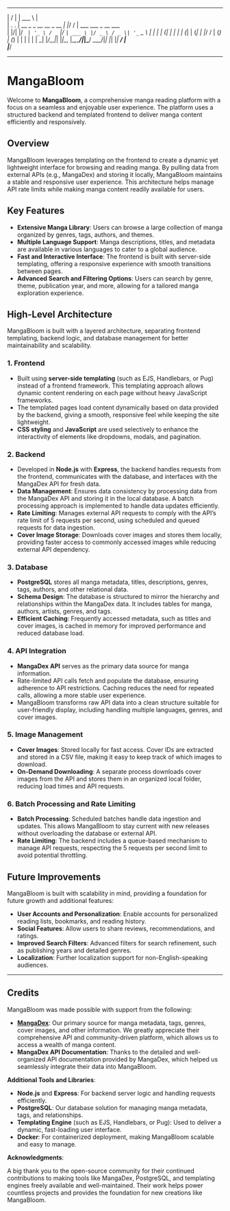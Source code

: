 
___  ___                       ______ _                       
|  \/  |                       | ___ \ |                      
| .  . | __ _ _ __   __ _  __ _| |_/ / | ___   ___  _ __ ___  
| |\/| |/ _` | '_ \ / _` |/ _` | ___ \ |/ _ \ / _ \| '_ ` _ \ 
| |  | | (_| | | | | (_| | (_| | |_/ / | (_) | (_) | | | | | |
\_|  |_/\__,_|_| |_|\__, |\__,_\____/|_|\___/ \___/|_| |_| |_|
                     __/ |                                    
                    |___/                                     



---

# MangaBloom

Welcome to **MangaBloom**, a comprehensive manga reading platform with a focus on a seamless and enjoyable user experience. The platform uses a structured backend and templated frontend to deliver manga content efficiently and responsively.

## Overview

MangaBloom leverages templating on the frontend to create a dynamic yet lightweight interface for browsing and reading manga. By pulling data from external APIs (e.g., MangaDex) and storing it locally, MangaBloom maintains a stable and responsive user experience. This architecture helps manage API rate limits while making manga content readily available for users.

## Key Features

- **Extensive Manga Library**: Users can browse a large collection of manga organized by genres, tags, authors, and themes.
- **Multiple Language Support**: Manga descriptions, titles, and metadata are available in various languages to cater to a global audience.
- **Fast and Interactive Interface**: The frontend is built with server-side templating, offering a responsive experience with smooth transitions between pages.
- **Advanced Search and Filtering Options**: Users can search by genre, theme, publication year, and more, allowing for a tailored manga exploration experience.

## High-Level Architecture

MangaBloom is built with a layered architecture, separating frontend templating, backend logic, and database management for better maintainability and scalability.

### 1. **Frontend**

   - Built using **server-side templating** (such as EJS, Handlebars, or Pug) instead of a frontend framework. This templating approach allows dynamic content rendering on each page without heavy JavaScript frameworks.
   - The templated pages load content dynamically based on data provided by the backend, giving a smooth, responsive feel while keeping the site lightweight.
   - **CSS styling** and **JavaScript** are used selectively to enhance the interactivity of elements like dropdowns, modals, and pagination.

### 2. **Backend**

   - Developed in **Node.js** with **Express**, the backend handles requests from the frontend, communicates with the database, and interfaces with the MangaDex API for fresh data.
   - **Data Management**: Ensures data consistency by processing data from the MangaDex API and storing it in the local database. A batch processing approach is implemented to handle data updates efficiently.
   - **Rate Limiting**: Manages external API requests to comply with the API’s rate limit of 5 requests per second, using scheduled and queued requests for data ingestion.
   - **Cover Image Storage**: Downloads cover images and stores them locally, providing faster access to commonly accessed images while reducing external API dependency.

### 3. **Database**

   - **PostgreSQL** stores all manga metadata, titles, descriptions, genres, tags, authors, and other relational data.
   - **Schema Design**: The database is structured to mirror the hierarchy and relationships within the MangaDex data. It includes tables for manga, authors, artists, genres, and tags.
   - **Efficient Caching**: Frequently accessed metadata, such as titles and cover images, is cached in memory for improved performance and reduced database load.

### 4. **API Integration**

   - **MangaDex API** serves as the primary data source for manga information.
   - Rate-limited API calls fetch and populate the database, ensuring adherence to API restrictions. Caching reduces the need for repeated calls, allowing a more stable user experience.
   - MangaBloom transforms raw API data into a clean structure suitable for user-friendly display, including handling multiple languages, genres, and cover images.

### 5. **Image Management**

   - **Cover Images**: Stored locally for fast access. Cover IDs are extracted and stored in a CSV file, making it easy to keep track of which images to download.
   - **On-Demand Downloading**: A separate process downloads cover images from the API and stores them in an organized local folder, reducing load times and API requests.

### 6. **Batch Processing and Rate Limiting**

   - **Batch Processing**: Scheduled batches handle data ingestion and updates. This allows MangaBloom to stay current with new releases without overloading the database or external API.
   - **Rate Limiting**: The backend includes a queue-based mechanism to manage API requests, respecting the 5 requests per second limit to avoid potential throttling.

## Future Improvements

MangaBloom is built with scalability in mind, providing a foundation for future growth and additional features:

- **User Accounts and Personalization**: Enable accounts for personalized reading lists, bookmarks, and reading history.
- **Social Features**: Allow users to share reviews, recommendations, and ratings.
- **Improved Search Filters**: Advanced filters for search refinement, such as publishing years and detailed genres.
- **Localization**: Further localization support for non-English-speaking audiences.

---

## Credits

MangaBloom was made possible with support from the following:

- **[MangaDex](https://mangadex.org/)**: Our primary source for manga metadata, tags, genres, cover images, and other information. We greatly appreciate their comprehensive API and community-driven platform, which allows us to access a wealth of manga content.
- **MangaDex API Documentation**: Thanks to the detailed and well-organized API documentation provided by MangaDex, which helped us seamlessly integrate their data into MangaBloom.
  
**Additional Tools and Libraries**:

- **Node.js** and **Express**: For backend server logic and handling requests efficiently.
- **PostgreSQL**: Our database solution for managing manga metadata, tags, and relationships.
- **Templating Engine** (such as EJS, Handlebars, or Pug): Used to deliver a dynamic, fast-loading user interface.
- **Docker**: For containerized deployment, making MangaBloom scalable and easy to manage.

**Acknowledgments**:

A big thank you to the open-source community for their continued contributions to making tools like MangaDex, PostgreSQL, and templating engines freely available and well-maintained. Their work helps power countless projects and provides the foundation for new creations like MangaBloom.
